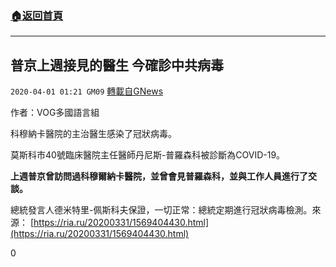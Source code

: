 ###  [:house:返回首頁](https://github.com/ourhimalayas/txt)
---

## 普京上週接見的醫生 今確診中共病毒
`2020-04-01 01:21 GM09` [轉載自GNews](https://gnews.org/zh-hant/158735/)

作者：VOG多國語言組

科穆納卡醫院的主治醫生感染了冠狀病毒。

莫斯科市40號臨床醫院主任醫師丹尼斯-普羅森科被診斷為COVID-19。

**上週普京曾訪問過科穆爾納卡醫院，並曾會見普羅森科，並與工作人員進行了交談。**

總統發言人德米特里-佩斯科夫保證，一切正常：總統定期進行冠狀病毒檢測。來源： [https://ria.ru/20200331/1569404430.html](https://ria.ru/20200331/1569404430.html)
 
0
